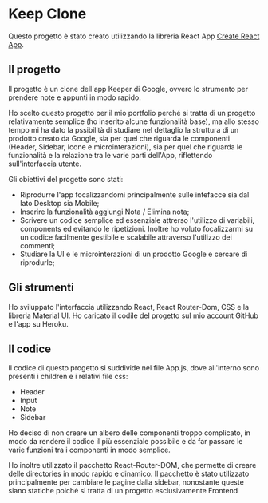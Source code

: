 # Keep Clone

Questo progetto è stato creato utilizzando la libreria React App [Create React App](https://github.com/facebook/create-react-app).

## Il progetto

Il progetto è un clone dell'app Keeper di Google, ovvero lo strumento per prendere note e appunti in modo rapido.

Ho scelto questo progetto per il mio portfolio perché si tratta di un progetto relativamente semplice (ho inserito alcune funzionalità base), ma allo stesso tempo mi ha dato la pssibilità di studiare nel dettaglio la struttura di un prodotto creato da Google, sia per quel che riguarda le componenti (Header, Sidebar, Icone e microinterazioni), sia per quel che riguarda le funzionalità e la relazione tra le varie parti dell'App, riflettendo sull'interfaccia utente.

Gli obiettivi del progetto sono stati:

- Riprodurre l'app focalizzandomi principalmente sulle intefacce sia dal lato Desktop sia Mobile;
- Inserire la funzionalità aggiungi Nota / Elimina nota;
- Scrivere un codice semplice ed essenziale attrerso l'utilizzo di variabili, components ed evitando le ripetizioni. Inoltre ho voluto focalizzarmi su un codice facilmente gestibile e scalabile attraverso l'utilizzo dei commenti;
- Studiare la UI e le microinterazioni di un prodotto Google e cercare di riprodurle;

## Gli strumenti

Ho sviluppato l'interfaccia utilizzando React, React Router-Dom, CSS e la libreria Material UI. Ho caricato il codile del progetto sul mio account GitHub e l'app su Heroku.

## Il codice

Il codice di questo progetto si suddivide nel file App.js, dove all'interno sono presenti i children e i relativi file css:

- Header
- Input
- Note
- Sidebar

Ho deciso di non creare un albero delle componenti troppo complicato, in modo da rendere il codice il più essenziale possibile e da far passare le varie funzioni tra i componenti in modo semplice.

Ho inoltre utilizzato il pacchetto React-Router-DOM, che permette di creare delle directories in modo rapido e dinamico. Il pacchetto è stato utilizzato principalmente per cambiare le pagine dalla sidebar, nonostante queste siano statiche poiché si tratta di un progetto esclusivamente Frontend

